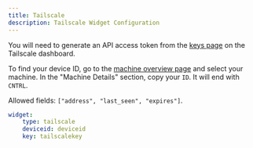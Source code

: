 ```yaml
---
title: Tailscale
description: Tailscale Widget Configuration
---
```


You will need to generate an API access token from the [keys page](https://login.tailscale.com/admin/settings/keys) on the Tailscale dashboard.

To find your device ID, go to the [machine overview page](https://login.tailscale.com/admin/machines) and select your machine. In the "Machine Details" section, copy your `ID`. It will end with `CNTRL`.

Allowed fields: `["address", "last_seen", "expires"]`.

```yaml
widget:
    type: tailscale
    deviceid: deviceid
    key: tailscalekey
```
